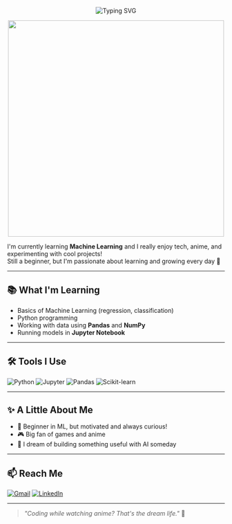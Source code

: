 <p align="center">
  <img src="https://readme-typing-svg.demolab.com?font=Fira+Code&pause=1000&color=F7768E&center=true&vCenter=true&width=435&lines=Hi+there!+I'm+Edgar+👋;Welcome+to+my+GitHub+profile!;Machine+Learning+enthusiast+🧠" alt="Typing SVG" />
</p>

<p align="center">
<img src="https://media1.tenor.com/m/AnXUD6q7O1UAAAAd/hu-tao.gif" width="500"/>
</p>

I'm currently learning **Machine Learning** and I really enjoy tech, anime, and experimenting with cool projects!  
Still a beginner, but I'm passionate about learning and growing every day 💪

---

## 📚 What I'm Learning

- Basics of Machine Learning (regression, classification)
- Python programming
- Working with data using **Pandas** and **NumPy**
- Running models in **Jupyter Notebook**

---

## 🛠️ Tools I Use

![Python](https://img.shields.io/badge/-Python-3776AB?style=flat&logo=python)
![Jupyter](https://img.shields.io/badge/-Jupyter-F37626?style=flat&logo=jupyter)
![Pandas](https://img.shields.io/badge/-Pandas-150458?style=flat&logo=pandas)
![Scikit-learn](https://img.shields.io/badge/-Scikit--Learn-F7931E?style=flat&logo=scikit-learn)

---

## ✨ A Little About Me

- 🌱 Beginner in ML, but motivated and always curious!
- 🎮 Big fan of games and anime
- 🧠 I dream of building something useful with AI someday

---

## 📫 Reach Me

[![Gmail](https://img.shields.io/badge/-Email-D14836?style=flat&logo=gmail&logoColor=white)](mailto:yourmail@example.com)
[![LinkedIn](https://img.shields.io/badge/-LinkedIn-blue?style=flat&logo=linkedin)](https://linkedin.com/in/yourusername)

---

> _"Coding while watching anime? That's the dream life."_ 🌸
